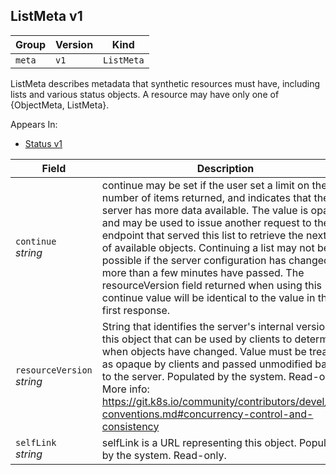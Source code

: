 ## ListMeta v1

Group        | Version     | Kind
------------ | ---------- | -----------
`meta` | `v1` | `ListMeta`



ListMeta describes metadata that synthetic resources must have, including lists and various status objects. A resource may have only one of {ObjectMeta, ListMeta}.

<aside class="notice">
Appears In:

<ul> 
<li><a href="#status-v1">Status v1</a></li>
</ul></aside>

Field        | Description
------------ | -----------
`continue`<br /> *string*    | continue may be set if the user set a limit on the number of items returned, and indicates that the server has more data available. The value is opaque and may be used to issue another request to the endpoint that served this list to retrieve the next set of available objects. Continuing a list may not be possible if the server configuration has changed or more than a few minutes have passed. The resourceVersion field returned when using this continue value will be identical to the value in the first response.
`resourceVersion`<br /> *string*    | String that identifies the server&#39;s internal version of this object that can be used by clients to determine when objects have changed. Value must be treated as opaque by clients and passed unmodified back to the server. Populated by the system. Read-only. More info: https://git.k8s.io/community/contributors/devel/api-conventions.md#concurrency-control-and-consistency
`selfLink`<br /> *string*    | selfLink is a URL representing this object. Populated by the system. Read-only.

